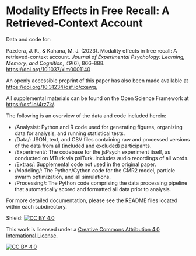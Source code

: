# Modality Effects in Free Recall: A Retrieved-Context Account

Data and code for:

Pazdera, J. K., &amp; Kahana, M. J. (2023). Modality effects in free recall: A retrieved-context account. _Journal of Experimental Psychology: Learning, Memory, and Cognition_, _49_(6), 866–888. <https://doi.org/10.1037/xlm0001140>

An openly accessible preprint of this paper has also been made available at <https://doi.org/10.31234/osf.io/cxewq>,

All supplemental materials can be found on the Open Science Framework at <https://osf.io/4rz7k/>.

The following is an overview of the data and code included herein:
- /Analysis/: Python and R code used for generating figures, organizing data for analysis, and running statistical tests.
- /Data/: JSON, text, and CSV files containing raw and processed versions of the data from all (included and excluded) participants.
- /Experiment/: The codebase for the jsPsych experiment itself, as conducted on MTurk via psiTurk. Includes audio recordings of all words.
- /Extras/: Supplemental code not used in the original paper.
- /Modeling/: The Python/Cython code for the CMR2 model, particle swarm optimization, and all simulations.
- /Processing/: The Python code comprising the data processing pipeline that automatically scored and formatted all data prior to analysis.

For more detailed documentation, please see the README files located within each subdirectory.

Shield: [![CC BY 4.0][cc-by-shield]][cc-by]

This work is licensed under a
[Creative Commons Attribution 4.0 International License][cc-by].

[![CC BY 4.0][cc-by-image]][cc-by]

[cc-by]: http://creativecommons.org/licenses/by/4.0/
[cc-by-image]: https://i.creativecommons.org/l/by/4.0/88x31.png
[cc-by-shield]: https://img.shields.io/badge/License-CC%20BY%204.0-lightgrey.svg
